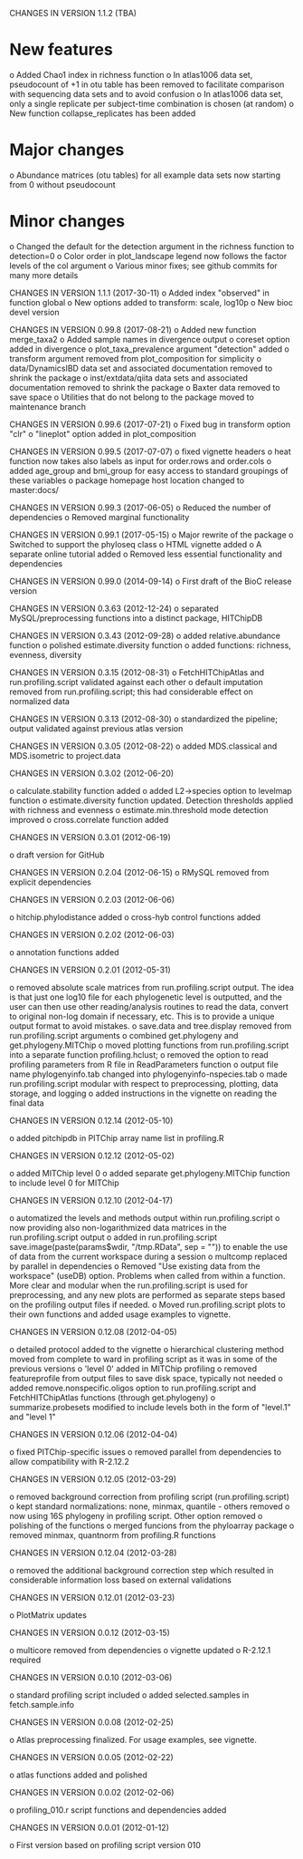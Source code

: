CHANGES IN VERSION 1.1.2 (TBA)

# New features
  o Added Chao1 index in richness function
  o In atlas1006 data set, pseudocount of +1 in otu table has been
    removed to facilitate comparison with sequencing data sets and to
    avoid confusion
  o In atlas1006 data set, only a single replicate per subject-time
    combination is chosen (at random)
  o New function collapse_replicates has been added

# Major changes
  o Abundance matrices (otu tables) for all example data sets now
    starting from 0 without pseudocount

# Minor changes
  o Changed the default for the detection argument in the richness function to
    detection=0
  o Color order in plot_landscape legend now follows the factor levels
    of the col argument
  o Various minor fixes; see github commits for many more details

CHANGES IN VERSION 1.1.1 (2017-30-11)
  o Added index "observed" in function global
  o New options added to transform: scale, log10p
  o New bioc devel version  

CHANGES IN VERSION 0.99.8 (2017-08-21)
  o Added new function merge_taxa2
  o Added sample names in divergence output
  o coreset option added in divergence
  o plot_taxa_prevalence argument "detection" added
  o transform argument removed from plot_composition for simplicity
  o data/DynamicsIBD data set and associated documentation removed to shrink the package
  o inst/extdata/qiita data sets and associated documentation removed to shrink the package
  o Baxter data removed to save space
  o Utilities that do not belong to the package moved to maintenance branch

CHANGES IN VERSION 0.99.6 (2017-07-21)
  o Fixed bug in transform option "clr"
  o "lineplot" option added in plot_composition

CHANGES IN VERSION 0.99.5 (2017-07-07)
  o fixed vignette headers
  o heat function now takes also labels as input for order.rows and order.cols
  o added age_group and bmi_group for easy access to standard groupings of these variables
  o package homepage host location changed to master:docs/

CHANGES IN VERSION 0.99.3 (2017-06-05)
  o Reduced the number of dependencies
  o Removed marginal functionality

CHANGES IN VERSION 0.99.1 (2017-05-15)
  o Major rewrite of the package
  o Switched to support the phyloseq class
  o HTML vignette added
  o A separate online tutorial added
  o Removed less essential functionality and dependencies
  
CHANGES IN VERSION 0.99.0 (2014-09-14)
  o First draft of the BioC release version

CHANGES IN VERSION 0.3.63 (2012-12-24)
  o separated MySQL/preprocessing functions into a distinct package,
    HITChipDB

CHANGES IN VERSION 0.3.43 (2012-09-28)
  o added relative.abundance function
  o polished estimate.diversity function
  o added functions: richness, evenness, diversity

CHANGES IN VERSION 0.3.15 (2012-08-31)
  o FetchHITChipAtlas and run.profiling.script validated against each other
  o default imputation removed from run.profiling.script; this had considerable effect on normalized data

CHANGES IN VERSION 0.3.13 (2012-08-30)
  o standardized the pipeline; output validated against previous atlas version

CHANGES IN VERSION 0.3.05 (2012-08-22)
  o added MDS.classical and MDS.isometric to project.data

CHANGES IN VERSION 0.3.02 (2012-06-20)

  o calculate.stability function added
  o added L2->species option to levelmap function
  o estimate.diversity function updated. Detection thresholds applied with
    richness and evenness
  o estimate.min.threshold mode detection improved
  o cross.correlate function added

CHANGES IN VERSION 0.3.01 (2012-06-19)

  o draft version for GitHub

CHANGES IN VERSION 0.2.04 (2012-06-15)
  o RMySQL removed from explicit dependencies

CHANGES IN VERSION 0.2.03 (2012-06-06)

  o hitchip.phylodistance added 
  o cross-hyb control functions added

CHANGES IN VERSION 0.2.02 (2012-06-03)

  o annotation functions added

CHANGES IN VERSION 0.2.01 (2012-05-31)

  o removed absolute scale matrices from run.profiling.script
    output. The idea is that just one log10 file for each phylogenetic
    level is outputted, and the user can then use other reading/analysis
    routines to read the data, convert to original non-log domain if
    necessary, etc. This is to provide a unique output format to avoid mistakes.
  o save.data and tree.display removed from run.profiling.script arguments
  o combined get.phylogeny and get.phylogeny.MITChip
  o moved plotting functions from run.profiling.script into a separate
    function profiling.hclust; 
  o removed the option to read profiling parameters from R file in ReadParameters function
  o output file name phylogenyinfo.tab changed into phylogenyinfo-nspecies.tab 
  o made run.profiling.script modular with respect to preprocessing, plotting, data storage, and logging
  o added instructions in the vignette on reading the final data

CHANGES IN VERSION 0.12.14 (2012-05-10)

  o added pitchipdb in PITChip array name list in profiling.R

CHANGES IN VERSION 0.12.12 (2012-05-02)

  o added MITChip level 0
  o added separate get.phylogeny.MITChip function to include level 0 for MITChip

CHANGES IN VERSION 0.12.10 (2012-04-17)

  o automatized the levels and methods output within run.profiling.script
  o now providing also non-logarithmized data matrices in the run.profiling.script output
  o added in run.profiling.script save.image(paste(params$wdir,
    "/tmp.RData", sep = "")) to enable the use of data from the current
    workspace during a session
  o multcomp replaced by parallel in dependencies
  o Removed "Use existing data from the workspace" (useDB) option. Problems when called from within a function. More clear and modular when
    the run.profiling.script is used for preprocessing, and any new plots are performed as separate steps based on the profiling output files if needed.
  o Moved run.profiling.script plots to their own functions and added usage examples to vignette.

CHANGES IN VERSION 0.12.08 (2012-04-05)

  o detailed protocol added to the vignette 
  o hierarchical clustering method moved from complete to ward in profiling script
    as it was in some of the previous versions
  o 'level 0' added in MITChip profiling
  o removed featureprofile from output files to save disk space, typically not needed
  o added remove.nonspecific.oligos option to run.profiling.script and FetchHITChipAtlas functions (through get.phylogeny)
  o summarize.probesets modified to include levels both in the form of "level.1" and "level 1" 

CHANGES IN VERSION 0.12.06 (2012-04-04)

  o fixed PITChip-specific issues
  o removed parallel from dependencies to allow compatibility with R-2.12.2

CHANGES IN VERSION 0.12.05 (2012-03-29)

  o removed background correction from profiling script (run.profiling.script)
  o kept standard normalizations: none, minmax, quantile - others removed
  o now using 16S phylogeny in profiling script. Other option removed
  o polishing of the functions
  o merged funcions from the phyloarray package
  o removed minmax, quantnorm from profiling.R functions
    
CHANGES IN VERSION 0.12.04 (2012-03-28)

  o removed the additional background correction step which resulted in
    considerable information loss based on external validations

CHANGES IN VERSION 0.12.01 (2012-03-23)

  o PlotMatrix updates

CHANGES IN VERSION 0.0.12 (2012-03-15)

  o multicore removed from dependencies
  o vignette updated
  o R-2.12.1 required 

CHANGES IN VERSION 0.0.10 (2012-03-06)

  o standard profiling script included
  o added selected.samples in fetch.sample.info

CHANGES IN VERSION 0.0.08 (2012-02-25)
  
  o Atlas preprocessing finalized. For usage examples, see vignette.

CHANGES IN VERSION 0.0.05 (2012-02-22)

  o atlas functions added and polished

CHANGES IN VERSION 0.0.02 (2012-02-06)

  o profiling_010.r script functions and dependencies added

CHANGES IN VERSION 0.0.01 (2012-01-12)

  o First version based on profiling script version 010


